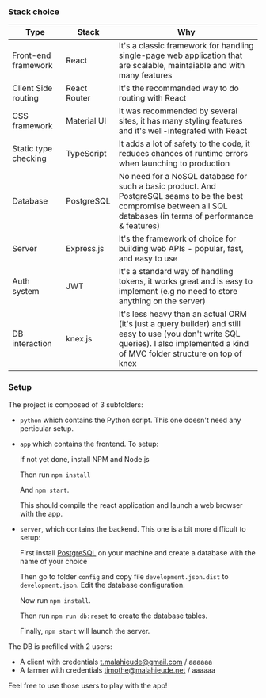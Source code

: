 ### Stack choice
| Type | Stack | Why |
|--|--|--|
| Front-end framework | React | It's a classic framework for handling single-page web application that are scalable, maintaiable and with many features |
| Client Side routing | React Router | It's the recommanded way to do routing with React |
| CSS framework | Material UI | It was recommended by several sites, it has many styling features and it's well-integrated with React |
| Static type checking | TypeScript | It adds a lot of safety to the code, it reduces chances of runtime errors when launching to production |
| Database | PostgreSQL | No need for a NoSQL database for such a basic product. And PostgreSQL seams to be the best compromise between all SQL databases (in terms of performance & features) |
| Server | Express.js | It's the framework of choice for building web APIs - popular, fast, and easy to use |
| Auth system | JWT | It's a standard way of handling tokens, it works great and is easy to implement (e.g no need to store anything on the server) |
| DB interaction | knex.js | It's less heavy than an actual ORM (it's just a query builder) and still easy to use (you don't write SQL queries). I also implemented a kind of MVC folder structure on top of knex |

### Setup
The project is composed of 3 subfolders:
- `python` which contains the Python script. This one doesn't need any perticular setup.


- `app` which contains the frontend. To setup:

   If not yet done, install NPM and Node.js

   Then run `npm install`

   And `npm start`.

   This should compile the react application and launch a web browser with the app.


- `server`, which contains the backend. This one is a bit more difficult to setup:

   First install [PostgreSQL](https://www.postgresql.org/) on your machine and create a database with the name of your choice

   Then go to folder `config` and copy file `development.json.dist` to `development.json`. Edit the database configuration.

   Now run `npm install`.

   Then run `npm run db:reset` to create the database tables.

   Finally, `npm start` will launch the server.

The DB is prefilled with 2 users:
- A client with credentials t.malahieude@gmail.com / aaaaaa
- A farmer with credentials timothe@malahieude.net / aaaaaa

Feel free to use those users to play with the app!
